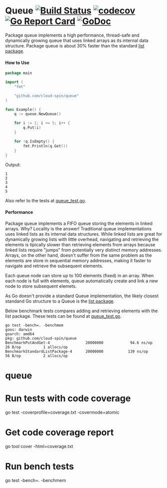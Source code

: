 # Queue [![Build Status](https://travis-ci.com/cloud-spin/queue.svg?branch=master)](https://travis-ci.com/cloud-spin/queue) [![codecov](https://codecov.io/gh/cloud-spin/queue/branch/master/graph/badge.svg)](https://codecov.io/gh/cloud-spin/queue) [![Go Report Card](https://goreportcard.com/badge/github.com/cloud-spin/queue)](https://goreportcard.com/report/github.com/cloud-spin/queue)  [![GoDoc](https://godoc.org/github.com/cloud-spin/queue?status.svg)](https://godoc.org/github.com/cloud-spin/queue)

Package queue implements a high performance, thread-safe and dynamically growing queue that uses linked arrays as its internal data structure.
Package queue is about 30% faster than the standard [list package](https://github.com/golang/go/tree/master/src/container/list).

#### How to Use

```go
package main

import (
	"fmt"

	"github.com/cloud-spin/queue"
)

func Example() {
	q := queue.NewQueue()

	for i := 1; i <= 5; i++ {
		q.Put(i)
	}

	for !q.IsEmpty() {
		fmt.Println(q.Get())
	}
}
```

Output:
```
1
2
3
4
5
```

Also refer to the tests at [queue_test.go](queue_test.go).

#### Performance
Package queue implements a FIFO queue storing the elements in linked arrays. Why?
Locality is the answer! Traditional queue implementations uses linked lists as its internal data structures.
While linked lists are great for dynamically growing lists with little overhead, navigating and retrieving the elements
is tipically slower than retrieving elements from arrays because linked lists require "jumps" from potentially very distinct
memory addresses. Arrays, on the other hand, doesn't suffer from the same problem as the elements are store in sequential memory addresses,
making it faster to navigate and retrieve the subsequent elements.

Each queue node can store up to 100 elements (fixed) in an array. When each node is full with elements,
queue automatically create and link a new node to store subsequent elemets.

As Go doesn't provide a standard Queue implementation, the likely closest standand Go structure to a Queue is the [list package](https://github.com/golang/go/tree/master/src/container/list).

Below benchmark tests compares adding and retrieving elements with the list package. These tests can be found at [queue_test.go](queue_test.go).

```
go test -bench=. -benchmem
goos: darwin
goarch: amd64
pkg: github.com/cloud-spin/queue
BenchmarkPutAndGet-4             	20000000	        94.6 ns/op	      26 B/op	       1 allocs/op
BenchmarkStandardListPackage-4   	20000000	       139 ns/op	      56 B/op	       2 allocs/op
```

# queue


# Run tests with code coverage
go test -coverprofile=coverage.txt -covermode=atomic

# Get code coverage report
go tool cover -html=coverage.txt

# Run bench tests
go test -bench=. -benchmem
